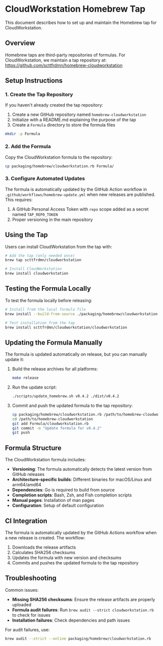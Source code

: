 # CloudWorkstation Homebrew Tap

This document describes how to set up and maintain the Homebrew tap for CloudWorkstation.

## Overview

Homebrew taps are third-party repositories of formulas. For CloudWorkstation, we maintain a tap repository at:
https://github.com/scttfrdmn/homebrew-cloudworkstation

## Setup Instructions

### 1. Create the Tap Repository

If you haven't already created the tap repository:

1. Create a new GitHub repository named `homebrew-cloudworkstation`
2. Initialize with a README.md explaining the purpose of the tap
3. Create a `Formula` directory to store the formula files

```bash
mkdir -p Formula
```

### 2. Add the Formula

Copy the CloudWorkstation formula to the repository:

```bash
cp packaging/homebrew/cloudworkstation.rb Formula/
```

### 3. Configure Automated Updates

The formula is automatically updated by the GitHub Action workflow in `.github/workflows/homebrew-update.yml` when new releases are published. This requires:

1. A GitHub Personal Access Token with `repo` scope added as a secret named `TAP_REPO_TOKEN`
2. Proper versioning in the main repository

## Using the Tap

Users can install CloudWorkstation from the tap with:

```bash
# Add the tap (only needed once)
brew tap scttfrdmn/cloudworkstation

# Install CloudWorkstation
brew install cloudworkstation
```

## Testing the Formula Locally

To test the formula locally before releasing:

```bash
# Install from the local formula file
brew install --build-from-source ./packaging/homebrew/cloudworkstation.rb

# Test installation from the tap
brew install scttfrdmn/cloudworkstation/cloudworkstation
```

## Updating the Formula Manually

The formula is updated automatically on release, but you can manually update it:

1. Build the release archives for all platforms:
   ```bash
   make release
   ```

2. Run the update script:
   ```bash
   ./scripts/update_homebrew.sh v0.4.2 ./dist/v0.4.2
   ```

3. Commit and push the updated formula to the tap repository:
   ```bash
   cp packaging/homebrew/cloudworkstation.rb /path/to/homebrew-cloudworkstation/Formula/
   cd /path/to/homebrew-cloudworkstation
   git add Formula/cloudworkstation.rb
   git commit -m "Update formula for v0.4.2"
   git push
   ```

## Formula Structure

The CloudWorkstation formula includes:

- **Versioning**: The formula automatically detects the latest version from GitHub releases
- **Architecture-specific builds**: Different binaries for macOS/Linux and arm64/amd64
- **Dependencies**: Go is required to build from source
- **Completion scripts**: Bash, Zsh, and Fish completion scripts
- **Manual pages**: Installation of man pages
- **Configuration**: Setup of default configuration

## CI Integration

The formula is automatically updated by the GitHub Actions workflow when a new release is created. The workflow:

1. Downloads the release artifacts
2. Calculates SHA256 checksums
3. Updates the formula with new version and checksums
4. Commits and pushes the updated formula to the tap repository

## Troubleshooting

Common issues:

- **Missing SHA256 checksums**: Ensure the release artifacts are properly uploaded
- **Formula audit failures**: Run `brew audit --strict cloudworkstation.rb` to check for issues
- **Installation failures**: Check dependencies and path issues

For audit failures, use:
```bash
brew audit --strict --online packaging/homebrew/cloudworkstation.rb
```